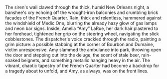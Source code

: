 The siren's wail clawed through the thick, humid New Orleans night, a banshee's cry echoing off the wrought-iron balconies and crumbling brick facades of the French Quarter. Rain, thick and relentless, hammered against the windshield of Medic One, blurring the already hazy glow of gas lamps and neon bar signs.  Inside, Amelia “Amy” LaRue, her dark hair plastered to her forehead, tightened her grip on the steering wheel, navigating the slick cobblestones.  The dispatcher's voice crackled through the radio, painting a grim picture: a possible stabbing at the corner of Bourbon and Dumaine, victim unresponsive.  Amy slammed the ambulance into park, throwing open the door and stepping out into the deluge, the scent of stale beer, rain-soaked beignets, and something metallic hanging heavy in the air.  The vibrant, chaotic tapestry of the French Quarter had become a backdrop for a tragedy about to unfold, and Amy, as always, was on the front lines.
